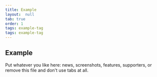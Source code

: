 ```yaml
---
title: Example
layout:  null
tab: true
order: 1
tags: example-tag
tags: example-tag
---
```


## Example

Put whatever you like here: news, screenshots, features, supporters, or remove this file and don't use tabs at all.
